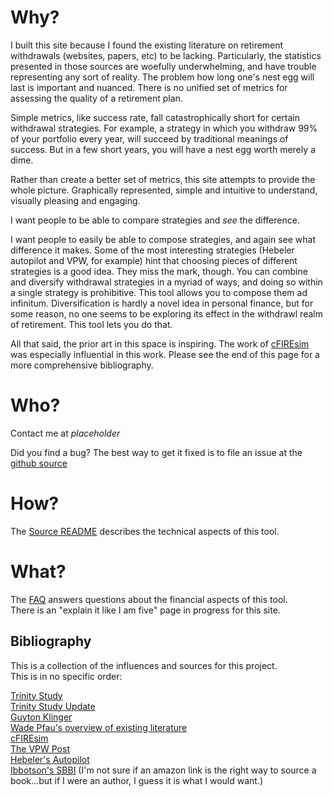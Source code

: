 # Why?

I built this site because I found the existing literature on retirement withdrawals (websites, papers, etc) to be lacking.
Particularly, the statistics presented in those sources are woefully underwhelming, and have trouble representing any sort of reality.
The problem how long one's nest egg will last is important and nuanced.
There is no unified set of metrics for assessing the quality of a retirement plan.

Simple metrics, like success rate, fall catastrophically short for certain withdrawal strategies.
For example, a strategy in which you withdraw 99% of your portfolio every year, will succeed by traditional meanings of success.
But in a few short years, you will have a nest egg worth merely a dime.

Rather than create a better set of metrics, this site attempts to provide the whole picture.
Graphically represented, simple and intuitive to understand, visually pleasing and engaging.

I want people to be able to compare strategies and *see* the difference.

I want people to easily be able to compose strategies, and again see what difference it makes.
Some of the most interesting strategies (Hebeler autopilot and VPW, for example) hint that choosing pieces of different strategies is a good idea.
They miss the mark, though.
You can combine and diversify withdrawal strategies in a myriad of ways, and doing so within a single strategy is prohibitive.
This tool allows you to compose them ad infinitum.
Diversification is hardly a novel idea in personal finance, but for some reason, no one seems to be exploring its effect in the withdrawl realm of retirement.
This tool lets you do that.

All that said, the prior art in this space is inspiring. The work of [cFIREsim](www.cFIREsim.com) was especially influential in this work.
Please see the end of this page for a more comprehensive bibliography.

# Who?

Contact me at *placeholder*  

Did you find a bug? The best way to get it fixed is to file an issue at the [github source](https://github.com/gasserma/dwr/issues)

# How? 

The [Source README](https://github.com/gasserma/dwr/blob/master/README.md) describes the technical aspects of this tool.

# What?

The [FAQ](/faq) answers questions about the financial aspects of this tool.  
There is an "explain it like I am five" page in progress for this site.

## Bibliography

This is a collection of the influences and sources for this project.  
This is in no specific order:     
  
[Trinity Study](http://afcpe.org/assets/pdf/vol1014.pdf)  
[Trinity Study Update](https://www.onefpa.org/journal/Pages/Portfolio%20Success%20Rates%20Where%20to%20Draw%20the%20Line.aspx)  
[Guyton Klinger](http://cornerstonewealthadvisors.com/wp-content/uploads/2014/09/08-06_WebsiteArticle.pdf)  
[Wade Pfau's overview of existing literature](https://papers.ssrn.com/sol3/papers.cfm?abstract_id=2579123)  
[cFIREsim](http://cfiresim.com/)  
[The VPW Post](https://www.bogleheads.org/forum/viewtopic.php?t=120430)  
[Hebeler's Autopilot](http://www.marketwatch.com/story/put-retirement-savings-withdrawals-on-autopilot-2013-07-24)  
[Ibbotson's SBBI](https://www.amazon.com/Stocks-Bonds-Bills-Inflation-Yearbook/dp/1119316405/ref=sr_1_2?ie=UTF8&qid=1492317970&sr=8-2&keywords=ibbotsons+sbbi)
(I'm not sure if an amazon link is the right way to source a book...but if I were an author, I guess it is what I would want.)






